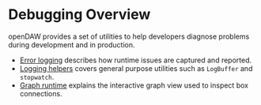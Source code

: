 # Debugging Overview

openDAW provides a set of utilities to help developers diagnose problems during development and in production.

- [Error logging](error-logging.md) describes how runtime issues are captured and reported.
- [Logging helpers](logging.md) covers general purpose utilities such as `LogBuffer` and `stopwatch`.
- [Graph runtime](graph-runtime.md) explains the interactive graph view used to inspect box connections.
